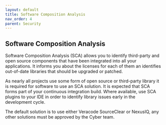 ```yaml
---
layout: default
title: Software Composition Analysis
nav_order: 4
parent: Security
---
```


Software Composition Analysis
-----------------------------

Software Composition Analysis (SCA) allows you to identify third-party
and open source components that have been integrated into all your
applications. It informs you about the licenses for each of them an
identifies out-of-date libraries that should be upgraded or patched.

As nearly all projects use some form of open source or third-party
library it is required for software to use an SCA solution. It is
expected that SCA forms part of your continuous integration build. Where
available, use SCA plugins to your IDE in order to identify library
issues early in the development cycle.

The default solution is to use either Veracode SourceClear or NexusIQ,
any other solutions must be approved by the Cyber team.